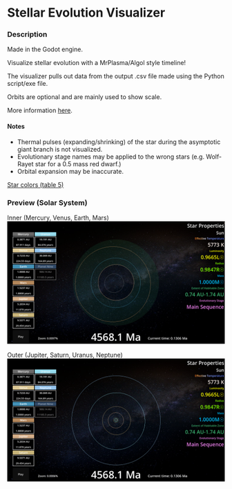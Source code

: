 # Stellar Evolution Visualizer

### Description
Made in the Godot engine.

Visualize stellar evolution with a MrPlasma/Algol style timeline!

The visualizer pulls out data from the output .csv file made using the Python script/exe file.

Orbits are optional and are mainly used to show scale.

More information [here](https://worldbuildingpasta.blogspot.com/2022/11/an-apple-pie-from-scratch-part-ii.html?m=1).

#### Notes
- Thermal pulses (expanding/shrinking) of the star during the asymptotic giant branch is not visualized.
- Evolutionary stage names may be applied to the wrong stars (e.g. Wolf-Rayet star for a 0.5 mass red dwarf.)
- Orbital expansion may be inaccurate.

[Star colors (table 5)](https://arxiv.org/abs/2101.06254)
### Preview (Solar System)
Inner (Mercury, Venus, Earth, Mars)
![The inner solar system](/showcase/2025-09-10T08:30:30.png)

Outer (Jupiter, Saturn, Uranus, Neptune)
![The outer solar system](/showcase/2025-09-10T08:30:33.png)
